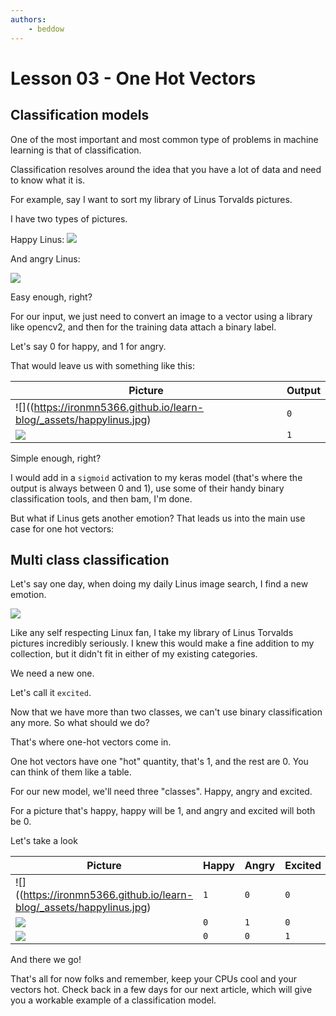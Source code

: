 ```yaml
---
authors:
    - beddow
---
```


# Lesson 03 - One Hot Vectors

## Classification models

One of the most important and most common type of problems in machine learning is that of classification.

Classification resolves around the idea that you have a lot of data and need to know what it is.

For example, say I want to sort my library of Linus Torvalds pictures.

I have two types of pictures.

Happy Linus:
![](https://ironmn5366.github.io/learn-blog/_assets/happylinus.jpg)

And angry Linus:

![](https://ironmn5366.github.io/learn-blog/_assets/angrylinus.png)

Easy enough, right?

For our input, we just need to convert an image to a vector using a library like opencv2, and then for the training data attach a binary label.

Let's say 0 for happy, and 1 for angry.

That would leave us with something like this:

|Picture|Output|
|---------------------------------------------------------|---|
|![]((https://ironmn5366.github.io/learn-blog/_assets/happylinus.jpg)|`0`|
|![](https://ironmn5366.github.io/learn-blog/_assets/angrylinus.png)|`1`|

Simple enough, right?

I would add in a `sigmoid` activation to my keras model  (that's where the output is always between 0 and 1), use some of their handy binary classification tools, and then bam, I'm done.

But what if Linus gets another emotion? That leads us into the main use case for one hot vectors:

## Multi class classification

Let's say one day, when doing my daily Linus image search, I find a new emotion.

![](https://ironmn5366.github.io/learn-blog/_assets/excitedlinus.jpg)

Like any self respecting Linux fan, I take my library of Linus Torvalds pictures incredibly seriously.
I knew this would make a fine addition to my collection, but it didn't fit in either of my existing categories.

We need a new one.

Let's call it `excited`.

Now that we have more than two classes, we can't use binary classification any more. So what should we do?

That's where one-hot vectors come in.

One hot vectors have one "hot" quantity, that's 1, and the rest are 0. You can think of them like a table.

For our new model, we'll need three "classes". Happy, angry and excited.

For a picture that's happy, happy will be 1, and angry and excited will both be 0.

Let's take a look

|Picture|Happy|Angry|Excited|
|-------|-----|-----|-------|
|![]((https://ironmn5366.github.io/learn-blog/_assets/happylinus.jpg)|`1`|`0`|`0`|
|![](https://ironmn5366.github.io/learn-blog/_assets/angrylinus.png)|`0`|`1`|`0`|
|![](https://ironmn5366.github.io/learn-blog/_assets/excitedlinus.jpg)|`0`|`0`|`1`|

And there we go!

That's all for now folks and remember, keep your CPUs cool and your vectors hot. Check back in a few days for our next article, which will give you a workable example of a classification model.

